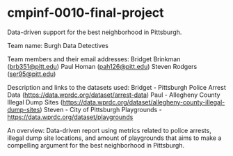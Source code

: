 # cmpinf-0010-final-project
Data-driven support for the best neighborhood in Pittsburgh.

Team name:
    Burgh Data Detectives
    
Team members and their email addresses:
    Bridget Brinkman (brb351@pitt.edu)
    Paul Homan (pah126@pitt.edu)
    Steven Rodgers (ser95@pitt.edu)
    
Description and links to the datasets used:
    Bridget - Pittsburgh Police Arrest Data (https://data.wprdc.org/dataset/arrest-data)
    Paul - Allegheny County Illegal Dump Sites (https://data.wprdc.org/dataset/allegheny-county-illegal-dump-sites)
    Steven - City of Pittsburgh Playgrounds - https://data.wprdc.org/dataset/playgrounds

An overview:
    Data-driven report using metrics related to police arrests, illegal dump site locations, and amount of playgrounds that aims to make a compelling argument for the best neighborhood in Pittsburgh.